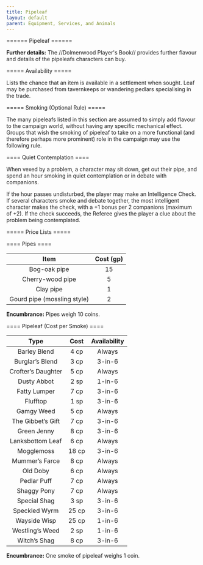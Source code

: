 ```yaml
---
title: Pipeleaf
layout: default
parent: Equipment, Services, and Animals
---
```


====== Pipeleaf ======

**Further details:** The //Dolmenwood Player's Book// provides further flavour and details of the pipeleafs characters can buy.

===== Availability =====

Lists the chance that an item is available in a settlement when sought. Leaf may be purchased from tavernkeeps or wandering pedlars specialising in the trade.

===== Smoking (Optional Rule) =====

The many pipeleafs listed in this section are assumed to simply add flavour to the campaign world, without having any specific mechanical effect. Groups that wish the smoking of pipeleaf to take on a more functional (and therefore perhaps more prominent) role in the campaign may use the following rule.

==== Quiet Contemplation ====

When vexed by a problem, a character may sit down, get out their pipe, and spend an hour smoking in quiet contemplation or in debate with companions.

If the hour passes undisturbed, the player may make an Intelligence Check. If several characters smoke and debate together, the most intelligent character makes the check, with a +1 bonus per 2 companions (maximum of +2). If the check succeeds, the Referee gives the player a clue about the problem being contemplated.

===== Price Lists =====

==== Pipes ====

| Item | Cost (gp) |
| :---: | :---: |
| Bog-oak pipe | 15 |
| Cherry-wood pipe | 5 |
| Clay pipe | 1 |
| Gourd pipe (mossling style) | 2 |

**Encumbrance:** Pipes weigh 10 coins.

==== Pipeleaf (Cost per Smoke) ====

| Type | Cost | Availability |
| :---: | :---: | :---: |
| Barley Blend | 4 cp | Always |
| Burglar’s Blend | 3 cp | 3-in-6 |
| Crofter’s Daughter | 5 cp | Always |
| Dusty Abbot | 2 sp | 1-in-6 |
| Fatty Lumper | 7 cp | 3-in-6 |
| Flufftop | 1 sp | 3-in-6 |
| Gamgy Weed | 5 cp | Always |
| The Gibbet’s Gift | 7 cp | 3-in-6 |
| Green Jenny | 8 cp | 3-in-6 |
| Lanksbottom Leaf | 6 cp | Always |
| Mogglemoss | 18 cp | 3-in-6 |
| Mummer’s Farce | 8 cp | Always |
| Old Doby | 6 cp | Always |
| Pedlar Puff | 7 cp | Always |
| Shaggy Pony | 7 cp | Always |
| Special Shag | 3 sp | 3-in-6 |
| Speckled Wyrm | 25 cp | 3-in-6 |
| Wayside Wisp | 25 cp | 1-in-6 |
| Westling’s Weed | 2 sp | 1-in-6 |
| Witch’s Shag | 8 cp | 3-in-6 |

**Encumbrance:** One smoke of pipeleaf weighs 1 coin.
